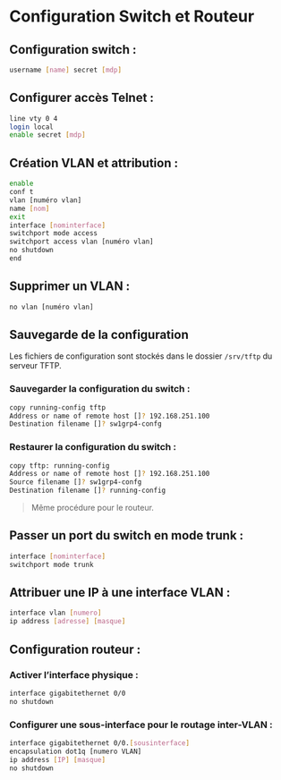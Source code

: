# Configuration Switch et Routeur

## Configuration switch :

```bash
username [name] secret [mdp] 
```

## Configurer accès Telnet :

```bash
line vty 0 4
login local 
enable secret [mdp]
```

## Création VLAN et attribution :

```bash
enable
conf t 
vlan [numéro vlan]
name [nom]
exit 
interface [nominterface]
switchport mode access 
switchport access vlan [numéro vlan]
no shutdown
end
```

## Supprimer un VLAN :

```bash
no vlan [numéro vlan]
```

## Sauvegarde de la configuration

Les fichiers de configuration sont stockés dans le dossier `/srv/tftp` du serveur TFTP.

### Sauvegarder la configuration du switch :

```bash
copy running-config tftp
Address or name of remote host []? 192.168.251.100
Destination filename []? sw1grp4-confg
```

### Restaurer la configuration du switch :

```bash
copy tftp: running-config 
Address or name of remote host []? 192.168.251.100
Source filename []? sw1grp4-confg
Destination filename []? running-config
```

> Même procédure pour le routeur.

## Passer un port du switch en mode trunk :

```bash
interface [nominterface]
switchport mode trunk 
```

## Attribuer une IP à une interface VLAN :

```bash
interface vlan [numero]
ip address [adresse] [masque]
```

## Configuration routeur :

### Activer l’interface physique :

```bash
interface gigabitethernet 0/0
no shutdown
```

### Configurer une sous-interface pour le routage inter-VLAN :

```bash
interface gigabitethernet 0/0.[sousinterface]
encapsulation dot1q [numero VLAN]
ip address [IP] [masque]
no shutdown
```
